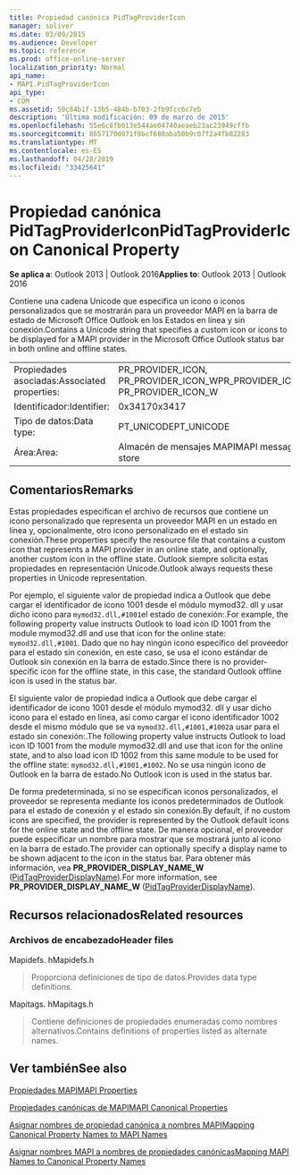 ```yaml
---
title: Propiedad canónica PidTagProviderIcon
manager: soliver
ms.date: 03/09/2015
ms.audience: Developer
ms.topic: reference
ms.prod: office-online-server
localization_priority: Normal
api_name:
- MAPI.PidTagProviderIcon
api_type:
- COM
ms.assetid: 59c84b1f-13b5-484b-b703-2fb9fcc6c7eb
description: 'Última modificación: 09 de marzo de 2015'
ms.openlocfilehash: 55e6c8fb013e544ae04740aeaeb23ac23949cffb
ms.sourcegitcommit: 8657170d071f9bcf680aba50b9c07f2a4fb82283
ms.translationtype: MT
ms.contentlocale: es-ES
ms.lasthandoff: 04/28/2019
ms.locfileid: "33425641"
---
```

# <a name="pidtagprovidericon-canonical-property"></a><span data-ttu-id="cc641-103">Propiedad canónica PidTagProviderIcon</span><span class="sxs-lookup"><span data-stu-id="cc641-103">PidTagProviderIcon Canonical Property</span></span>

  
  
<span data-ttu-id="cc641-104">**Se aplica a**: Outlook 2013 | Outlook 2016</span><span class="sxs-lookup"><span data-stu-id="cc641-104">**Applies to**: Outlook 2013 | Outlook 2016</span></span> 
  
<span data-ttu-id="cc641-105">Contiene una cadena Unicode que especifica un icono o iconos personalizados que se mostrarán para un proveedor MAPI en la barra de estado de Microsoft Office Outlook en los Estados en línea y sin conexión.</span><span class="sxs-lookup"><span data-stu-id="cc641-105">Contains a Unicode string that specifies a custom icon or icons to be displayed for a MAPI provider in the Microsoft Office Outlook status bar in both online and offline states.</span></span>
  
|||
|:-----|:-----|
|<span data-ttu-id="cc641-106">Propiedades asociadas:</span><span class="sxs-lookup"><span data-stu-id="cc641-106">Associated properties:</span></span>  <br/> |<span data-ttu-id="cc641-107">PR_PROVIDER_ICON, PR_PROVIDER_ICON_W</span><span class="sxs-lookup"><span data-stu-id="cc641-107">PR_PROVIDER_ICON, PR_PROVIDER_ICON_W</span></span>  <br/> |
|<span data-ttu-id="cc641-108">Identificador:</span><span class="sxs-lookup"><span data-stu-id="cc641-108">Identifier:</span></span>  <br/> |<span data-ttu-id="cc641-109">0x3417</span><span class="sxs-lookup"><span data-stu-id="cc641-109">0x3417</span></span>  <br/> |
|<span data-ttu-id="cc641-110">Tipo de datos:</span><span class="sxs-lookup"><span data-stu-id="cc641-110">Data type:</span></span>  <br/> |<span data-ttu-id="cc641-111">PT_UNICODE</span><span class="sxs-lookup"><span data-stu-id="cc641-111">PT_UNICODE</span></span>  <br/> |
|<span data-ttu-id="cc641-112">Área:</span><span class="sxs-lookup"><span data-stu-id="cc641-112">Area:</span></span>  <br/> |<span data-ttu-id="cc641-113">Almacén de mensajes MAPI</span><span class="sxs-lookup"><span data-stu-id="cc641-113">MAPI message store</span></span>  <br/> |
   
## <a name="remarks"></a><span data-ttu-id="cc641-114">Comentarios</span><span class="sxs-lookup"><span data-stu-id="cc641-114">Remarks</span></span>

<span data-ttu-id="cc641-115">Estas propiedades especifican el archivo de recursos que contiene un icono personalizado que representa un proveedor MAPI en un estado en línea y, opcionalmente, otro icono personalizado en el estado sin conexión.</span><span class="sxs-lookup"><span data-stu-id="cc641-115">These properties specify the resource file that contains a custom icon that represents a MAPI provider in an online state, and optionally, another custom icon in the offline state.</span></span> <span data-ttu-id="cc641-116">Outlook siempre solicita estas propiedades en representación Unicode.</span><span class="sxs-lookup"><span data-stu-id="cc641-116">Outlook always requests these properties in Unicode representation.</span></span> 
  
<span data-ttu-id="cc641-117">Por ejemplo, el siguiente valor de propiedad indica a Outlook que debe cargar el identificador de icono 1001 desde el módulo mymod32. dll y usar dicho icono para `mymod32.dll,#1001`el estado de conexión:.</span><span class="sxs-lookup"><span data-stu-id="cc641-117">For example, the following property value instructs Outlook to load icon ID 1001 from the module mymod32.dll and use that icon for the online state:  `mymod32.dll,#1001`.</span></span> <span data-ttu-id="cc641-118">Dado que no hay ningún icono específico del proveedor para el estado sin conexión, en este caso, se usa el icono estándar de Outlook sin conexión en la barra de estado.</span><span class="sxs-lookup"><span data-stu-id="cc641-118">Since there is no provider-specific icon for the offline state, in this case, the standard Outlook offline icon is used in the status bar.</span></span> 
  
<span data-ttu-id="cc641-119">El siguiente valor de propiedad indica a Outlook que debe cargar el identificador de icono 1001 desde el módulo mymod32. dll y usar dicho icono para el estado en línea, así como cargar el icono identificador 1002 desde el mismo módulo que se va `mymod32.dll,#1001,#1002`a usar para el estado sin conexión:.</span><span class="sxs-lookup"><span data-stu-id="cc641-119">The following property value instructs Outlook to load icon ID 1001 from the module mymod32.dll and use that icon for the online state, and to also load icon ID 1002 from this same module to be used for the offline state:  `mymod32.dll,#1001,#1002`.</span></span> <span data-ttu-id="cc641-120">No se usa ningún icono de Outlook en la barra de estado.</span><span class="sxs-lookup"><span data-stu-id="cc641-120">No Outlook icon is used in the status bar.</span></span> 
  
<span data-ttu-id="cc641-121">De forma predeterminada, si no se especifican iconos personalizados, el proveedor se representa mediante los iconos predeterminados de Outlook para el estado de conexión y el estado sin conexión.</span><span class="sxs-lookup"><span data-stu-id="cc641-121">By default, if no custom icons are specified, the provider is represented by the Outlook default icons for the online state and the offline state.</span></span> <span data-ttu-id="cc641-122">De manera opcional, el proveedor puede especificar un nombre para mostrar que se mostrará junto al icono en la barra de estado.</span><span class="sxs-lookup"><span data-stu-id="cc641-122">The provider can optionally specify a display name to be shown adjacent to the icon in the status bar.</span></span> <span data-ttu-id="cc641-123">Para obtener más información, vea **PR_PROVIDER_DISPLAY_NAME_W** ([PidTagProviderDisplayName](pidtagproviderdisplayname-canonical-property.md)).</span><span class="sxs-lookup"><span data-stu-id="cc641-123">For more information, see **PR_PROVIDER_DISPLAY_NAME_W** ([PidTagProviderDisplayName](pidtagproviderdisplayname-canonical-property.md)).</span></span>
  
## <a name="related-resources"></a><span data-ttu-id="cc641-124">Recursos relacionados</span><span class="sxs-lookup"><span data-stu-id="cc641-124">Related resources</span></span>

### <a name="header-files"></a><span data-ttu-id="cc641-125">Archivos de encabezado</span><span class="sxs-lookup"><span data-stu-id="cc641-125">Header files</span></span>

<span data-ttu-id="cc641-126">Mapidefs. h</span><span class="sxs-lookup"><span data-stu-id="cc641-126">Mapidefs.h</span></span>
  
> <span data-ttu-id="cc641-127">Proporciona definiciones de tipo de datos.</span><span class="sxs-lookup"><span data-stu-id="cc641-127">Provides data type definitions.</span></span>
    
<span data-ttu-id="cc641-128">Mapitags. h</span><span class="sxs-lookup"><span data-stu-id="cc641-128">Mapitags.h</span></span>
  
> <span data-ttu-id="cc641-129">Contiene definiciones de propiedades enumeradas como nombres alternativos.</span><span class="sxs-lookup"><span data-stu-id="cc641-129">Contains definitions of properties listed as alternate names.</span></span>
    
## <a name="see-also"></a><span data-ttu-id="cc641-130">Ver también</span><span class="sxs-lookup"><span data-stu-id="cc641-130">See also</span></span>



[<span data-ttu-id="cc641-131">Propiedades MAPI</span><span class="sxs-lookup"><span data-stu-id="cc641-131">MAPI Properties</span></span>](mapi-properties.md)
  
[<span data-ttu-id="cc641-132">Propiedades canónicas de MAPI</span><span class="sxs-lookup"><span data-stu-id="cc641-132">MAPI Canonical Properties</span></span>](mapi-canonical-properties.md)
  
[<span data-ttu-id="cc641-133">Asignar nombres de propiedad canónica a nombres MAPI</span><span class="sxs-lookup"><span data-stu-id="cc641-133">Mapping Canonical Property Names to MAPI Names</span></span>](mapping-canonical-property-names-to-mapi-names.md)
  
[<span data-ttu-id="cc641-134">Asignar nombres MAPI a nombres de propiedades canónicas</span><span class="sxs-lookup"><span data-stu-id="cc641-134">Mapping MAPI Names to Canonical Property Names</span></span>](mapping-mapi-names-to-canonical-property-names.md)


